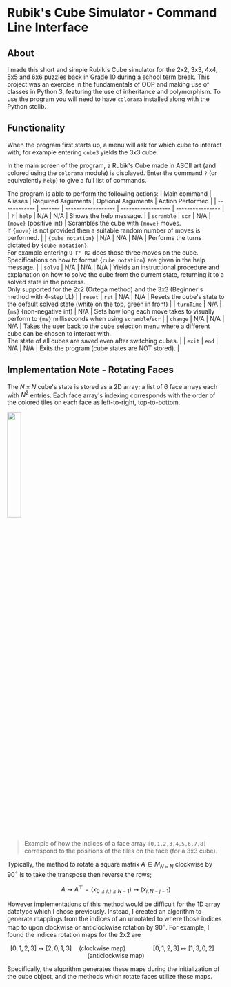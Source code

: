 # Rubik's Cube Simulator - Command Line Interface
## About
I made this short and simple Rubik's Cube simulator for the 2x2, 3x3, 4x4, 5x5 and 6x6 puzzles back in Grade 10 during a school term break. This project was an exercise in the fundamentals of OOP and making use of classes in Python 3, featuring the use of inheritance and polymorphism. To use the program you will need to have `colorama` installed along with the Python stdlib.

## Functionality
When the program first starts up, a menu will ask for which cube to interact with; for example entering `cube3` yields the 3x3 cube.

In the main screen of the program, a Rubik's Cube made in ASCII art (and colored using the `colorama` module) is displayed. Enter the command `?` (or equivalently `help`) to give a full list of commands.

The program is able to perform the following actions:
| Main command | Aliases | Required Arguments | Optional Arguments      | Action Performed |
| ------------ | ------- | ------------------ | ------------------      | ---------------- |
| `?`          | `help`  | N/A                | N/A                     | Shows the help message. |
| `scramble`   | `scr`   | N/A                | `{move}` (positive int) | Scrambles the cube with `{move}` moves. <br> If `{move}` is not provided then a suitable random number of moves is performed. |
| `{cube notation}` | N/A | N/A               | N/A                     | Performs the turns dictated by `{cube notation}`. <br> For example entering `U F' R2` does those three moves on the cube. Specifications on how to format `{cube notation}` are given in the help message. |
| `solve`        | N/A     | N/A                | N/A                     | Yields an instructional procedure and explanation on how to solve the cube from the current state, returning it to a solved state in the process. <br> Only supported for the 2x2 (Ortega method) and the 3x3 (Beginner's method with 4-step LL) |
| `reset`        | `rst`     | N/A                | N/A                     | Resets the cube's state to the default solved state (white on the top, green in front) |
| `turnTime`     | N/A     | `{ms}` {non-negative int) | N/A              | Sets how long each move takes to visually perform to `{ms}` milliseconds when using `scramble`/`scr` |
| `change`       | N/A     | N/A                | N/A                     | Takes the user back to the cube selection menu where a different cube can be chosen to interact with. <br> The state of all cubes are saved even after switching cubes. |
| `exit`         | `end`     | N/A                | N/A                     | Exits the program (cube states are NOT stored). |

## Implementation Note - Rotating Faces
The $N \times N$ cube's state is stored as a 2D array; a list of 6 face arrays each with $N^2$ entries. Each face array's indexing corresponds with the order of the colored tiles on each face as left-to-right, top-to-bottom.

<img src="https://github.com/user-attachments/assets/8caed51d-5df9-46b8-b5b5-262cca877330" width=25%> <br>
> Example of how the indices of a face array `[0,1,2,3,4,5,6,7,8]` correspond to the positions of the tiles on the face (for a 3x3 cube).

Typically, the method to rotate a square matrix $A\in M_{N\times N}$ clockwise by $90^{\circ}$ is to take the transpose then reverse the rows;
```math
A \longmapsto A^{\top} = \left( x_{0\leq i,j \leq N-1}\right) \longmapsto \left( x_{i,N-j-1}\right) 
```
However implementations of this method would be difficult for the 1D array datatype which I chose previously. Instead, I created an algorithm to generate mappings from the indices of an unrotated to where those indices map to upon clockwise or anticlockwise rotation by $90^{\circ}$.
For example, I found the indices rotation maps for the 2x2 are
```math
[0,1,2,3] \longmapsto [2,0,1,3] \quad \text{(clockwise map)} \qquad\qquad
[0,1,2,3] \longmapsto [1,3,0,2] \quad \text{(anticlockwise map)}
```
Specifically, the algorithm generates these maps during the initialization of the cube object, and the methods which rotate faces utilize these maps.
